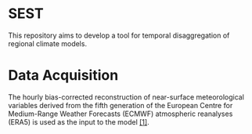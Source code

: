 # SEST

This repository aims to develop a tool for temporal disaggregation of regional climate models.

# Data Acquisition
The hourly bias-corrected reconstruction of near-surface meteorological variables derived from the fifth generation of the European Centre for Medium-Range Weather Forecasts (ECMWF) atmospheric reanalyses (ERA5)
is used as the input to the model <a href="https://cds.climate.copernicus.eu/cdsapp#!/dataset/derived-near-surface-meteorological-variables?tab=overview" target="_blank">[1]</a>.

 
